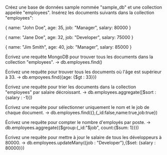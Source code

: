Créez une base de données sample nommée "sample_db" et une collection appelée "employees".
Insérez les documents suivants dans la collection "employees":

{
   name: "John Doe",
   age: 35,
   job: "Manager",
   salary: 80000
}

{
   name: "Jane Doe",
   age: 32,
   job: "Developer",
   salary: 75000
}

{
   name: "Jim Smith",
   age: 40,
   job: "Manager",
   salary: 85000
}

Écrivez une requête MongoDB pour trouver tous les documents dans la collection "employees". -> db.employees.find()

Écrivez une requête pour trouver tous les documents où l'âge est supérieur à 33. -> db.empoyees.find({age: {$gt : 33}})

Écrivez une requête pour trier les documents dans la collection "employees" par salaire décroissant. 
-> db.employees.aggregate([$sort : {salary : -1}])

Écrivez une requête pour sélectionner uniquement le nom et le job de chaque document.
-> db.employees.find({},{_id:false,name:true,job:true})

Écrivez une requête pour compter le nombre d'employés par poste.
-> db.employees.aggregate({$group:{_id:"$job", count:{$sum: 1}}})

Écrivez une requête pour mettre à jour le salaire de tous les développeurs à 80000.
-> db.employees.updateMany({job : "Developer"},{$set: {salary : 80000}})

